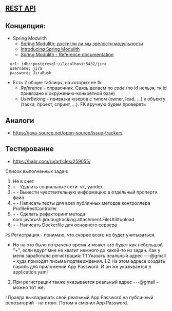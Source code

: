 ## [REST API](http://localhost:8080/doc)

## Концепция:

- Spring Modulith
    - [Spring Modulith: достигли ли мы зрелости модульности](https://habr.com/ru/post/701984/)
    - [Introducing Spring Modulith](https://spring.io/blog/2022/10/21/introducing-spring-modulith)
    - [Spring Modulith - Reference documentation](https://docs.spring.io/spring-modulith/docs/current-SNAPSHOT/reference/html/)

```
  url: jdbc:postgresql://localhost:5432/jira
  username: jira
  password: JiraRush
```

- Есть 2 общие таблицы, на которых не fk
    - _Reference_ - справочник. Связь делаем по _code_ (по id нельзя, тк id привязано к окружению-конкретной базе)
    - _UserBelong_ - привязка юзеров с типом (owner, lead, ...) к объекту (таска, проект, спринт, ...). FK вручную будем
      проверять

## Аналоги

- https://java-source.net/open-source/issue-trackers

## Тестирование

- https://habr.com/ru/articles/259055/

Список выполненных задач:


1. Не в счет
2. `+` - Удалить социальные сети: vk, yandex
3. `+` - Вынести чувствительную информацию в отдельный проперти файл
5. `+` - Написать тесты для всех публичных методов контроллера ProfileRestController
6. `+` - Сделать рефакторинг метода com.javarush.jira.bugtracking.attachment.FileUtil#upload
9. `+` - Написать Dockerfile для основного сервера  	
  

` PS
` Регистрация - понимаю, что скорее всего не будет учитываться. 
- Но на это было потрачено время и может это будет как небольшой "+", если вдург мне не хватит немного до какой-то из задач. 
Как у меня заработала регистрация:
1.1	Указать реальный адрес ---@gmail – куда приходят письма подтверждения.
1.2	На этом адресе создать пароль для приложений App Password. И он же указывается в application.yaml 
2. При регистрации также указывается реальный адрес ---@gmail – можно тот же.

! Правда выкладывать свой реальный App Password на публичный репозиторий - не стоит. Потом я сменил App Password.












  
